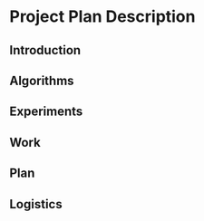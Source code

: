 # Project Plan Description

## Introduction

## Algorithms

## Experiments

## Work

## Plan

## Logistics
